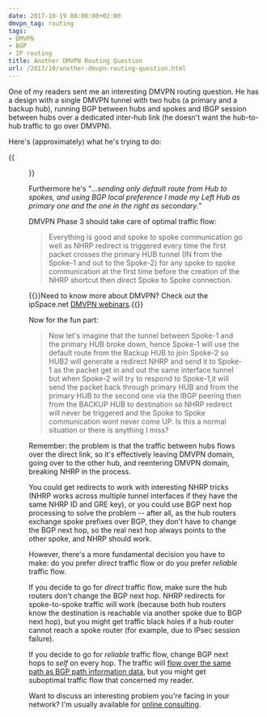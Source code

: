 ```yaml
---
date: 2017-10-19 08:00:00+02:00
dmvpn_tag: routing
tags:
- DMVPN
- BGP
- IP routing
title: Another DMVPN Routing Question
url: /2017/10/another-dmvpn-routing-question.html
---
```

One of my readers sent me an interesting DMVPN routing question. He has a design with a single DMVPN tunnel with two hubs (a primary and a backup hub), running BGP between hubs and spokes and IBGP session between hubs over a dedicated inter-hub link (he doesn't want the hub-to-hub traffic to go over DMVPN).

Here\'s (approximately) what he\'s trying to do:
<!--more-->
{{<figure src="/2017/10/s550-DMVPN_DualHub_EBGP_IBGP.jpg">}}

Furthermore he's "*...sending only default route from Hub to spokes, and using BGP local preference I made my Left Hub as primary one and the one in the right as secondary.*"

DMVPN Phase 3 should take care of optimal traffic flow:

> Everything is good and spoke to spoke communication go well as NHRP redirect is triggered every time the first packet crosses the primary HUB tunnel (IN from the Spoke-1 and out to the Spoke-2) for any spoke to spoke communication at the first time before the creation of the NHRP shortcut then direct Spoke to Spoke connection.

{{<note info>}}Need to know more about DMVPN? Check out the ipSpace.net [DMVPN webinars](http://www.ipspace.net/DMVPN_trilogy).{{</note>}}

Now for the fun part:

> Now let\'s imagine that the tunnel between Spoke-1 and the primary HUB broke down, hence Spoke-1 will use the default route from the Backup HUB to join Spoke-2 so HUB2 will generate a redirect NHRP and send it to Spoke-1 as the packet get in and out the same interface tunnel but when Spoke-2 will try to respond to Spoke-1,it will send the packet back through primary HUB and from the primary HUB to the second one via the IBGP peering then from the BACKUP HUB to destination so NHRP redirect will never be triggered and the Spoke to Spoke communication wont never come UP. Is this a normal situation or there is anything I miss?

Remember: the problem is that the traffic between hubs flows over the direct link, so it's effectively leaving DMVPN domain, going over to the other hub, and reentering DMVPN domain, breaking NHRP in the process.

You could get redirects to work with interesting NHRP tricks (NHRP works across multiple tunnel interfaces if they have the same NHRP ID and GRE key), or you could use BGP next hop processing to solve the problem -- after all, as the hub routers exchange spoke prefixes over BGP, they don't have to change the BGP next hop, so the real next hop always points to the other spoke, and NHRP should work.

However, there's a more fundamental decision you have to make: do you prefer *direct* traffic flow or do you prefer *reliable* traffic flow.

If you decide to go for *direct* traffic flow, make sure the hub routers don't change the BGP next hop. NHRP redirects for spoke-to-spoke traffic will work (because both hub routers know the destination is reachable via another spoke due to BGP next hop), but you might get traffic black holes if a hub router cannot reach a spoke router (for example, due to IPsec session failure).

If you decide to go for *reliable* traffic flow, change BGP next hops to *self* on every hop. The traffic will [flow over the same path as BGP path information data](https://blog.ipspace.net/2014/08/fate-sharing-in-ip-networks.html), but you might get suboptimal traffic flow that concerned my reader.

Want to discuss an interesting problem you're facing in your network? I'm usually available for [online consulting](http://www.ipspace.net/ExpertExpress).
